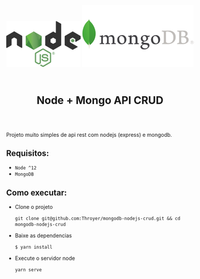 <p align="center">
    <a href="www.google.com"><img  width="200" src="./assets/node.png"></a>
    <a href="www.google.com"><img  width="300" src="./assets/mongodb.png"></a>
</p>
<br>
    <h1 align="center">Node + Mongo API CRUD</h1>
<br>
<br>
<p>
    Projeto muito simples de api rest com nodejs (express) e mongodb.
</p>

## Requisitos:
- `Node ^12`
- `MongoDB`

## Como executar:
- Clone o projeto
    ```
    git clone git@github.com:Throyer/mongodb-nodejs-crud.git && cd mongodb-nodejs-crud
    ```
    
- Baixe as dependencias
    ```
    $ yarn install
    ```

- Execute o servidor node
    ```
    yarn serve
    ```